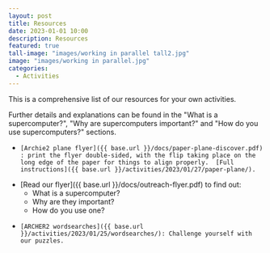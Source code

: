```yaml
---
layout: post
title: Resources
date: 2023-01-01 10:00
description: Resources
featured: true
tall-image: "images/working in parallel tall2.jpg"
image: "images/working in parallel.jpg"
categories: 
  - Activities
---
```



This is a comprehensive list of our resources for your own activities.

Further details and explanations can be found in the "What is a supercomputer?", "Why are supercomputers important?" and "How do you use supercomputers?" sections.

-     [Archie2 plane flyer]({{ base.url }}/docs/paper-plane-discover.pdf) : print the flyer double-sided, with the flip taking place on the long edge of the paper for things to align properly.  [Full instructions]({{ base.url }}/activities/2023/01/27/paper-plane/).
-  [Read our flyer]({{ base.url }}/docs/outreach-flyer.pdf) to find out: 
    - What is a supercomputer? 
    - Why are they important?  
    - How do you use one? 
-     [ARCHER2 wordsearches]({{ base.url }}/activities/2023/01/25/wordsearches/): Challenge yourself with our puzzles.


<!--
-     Supercomputing app flyer: used to encourage use of our supercomputing app game which is run at events.
-     Supercomputers and data: colouring and puzzle sheet.
-     Puzzle sheet: ARCHER-related colouring sheet and puzzles.
-     Discover and learn about supercomputing: overview of EPCC's outreach activities.
-     Postalsort material: post-sorting stamps and post-sorting labels.
   -->